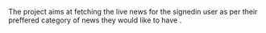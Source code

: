 The project aims at fetching the live news for the signedin user as per their preffered category of news they would like to have . 
